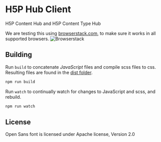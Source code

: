 # H5P Hub Client
H5P Content Hub and H5P Content Type Hub

We are testing this using [browserstack.com](https://browserstack.com), to make sure it works in all supported browsers.
![Browserstack](https://raw.githubusercontent.com/h5p/h5p-hub-client/master/browserstack-logo.png)

## Building

Run `build` to concatenate *JavaScript* files and compile scss files to css. Resulting files are found in the [dist folder](dist).

```bash
npm run build
```

Run `watch` to continually watch for changes to JavaScript and scss, and rebuild.

```bash
npm run watch
```
## License

Open Sans font is licensed under Apache license, Version 2.0